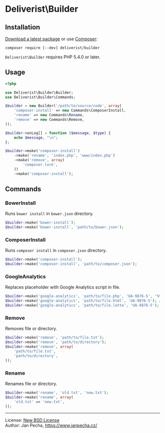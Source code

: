 
# Deliverist\Builder

## Installation

[Download a latest package](https://github.com/deliverist/builder/releases) or use [Composer](http://getcomposer.org/):

```
composer require [--dev] deliverist/builder
```

`Deliverist\Builder` requires PHP 5.4.0 or later.

## Usage

``` php
<?php

use Deliverist\Builder\Builder;
use Deliverist\Builder\Commands;

$builder = new Builder('/path/to/source/code', array(
	'composer-install' => new Commands\ComposerInstall,
	'rename' => new Commands\Rename,
	'remove' => new Commands\Remove,
));

$builder->onLog[] = function ($message, $type) {
	echo $message, "\n";
};

$builder->make('composer-install')
	->make('rename', 'index.php', 'www/index.php')
	->make('remove', array(
		'composer.lock',
	))
	->make('composer-install');

```


## Commands

### BowerInstall

Runs `bower install` in `bower.json` directory.

``` php
$builder->make('bower-install');
$builder->make('bower-install', 'path/to/bower.json');
```


### ComposerInstall

Runs `composer install` in `composer.json` directory.

``` php
$builder->make('composer-install');
$builder->make('composer-install', 'path/to/composer.json');
```


### GoogleAnalytics

Replaces placeholder with Google Analytics script in file.

``` php
$builder->make('google-analytics', 'path/to/file.php', 'UA-9876-5', '%% GA %%'); // replaces placeholder '%% GA %%' in file
$builder->make('google-analytics', 'path/to/file.html', 'UA-9876-5'); // uses placeholder '<!-- GA -->' in file
$builder->make('google-analytics', 'path/to/file.latte', 'UA-9876-5'); // uses placeholder {* GA *} in file
```


### Remove

Removes file or directory.

``` php
$builder->make('remove', 'path/to/file.txt');
$builder->make('remove', 'path/to/directory');
$builder->make('remove', array(
	'path/to/file.txt',
	'path/to/directory',
));
```

### Rename

Renames file or directory.

``` php
$builder->make('rename', 'old.txt', 'new.txt');
$builder->make('rename', array(
	'old.txt' => 'new.txt',
));
```

------------------------------

License: [New BSD License](license.md)
<br>Author: Jan Pecha, https://www.janpecha.cz/

